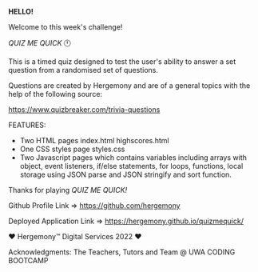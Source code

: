 **HELLO!**

Welcome to this week's challenge!

*QUIZ ME QUICK* 🕛

This is a timed quiz designed to test the user's ability to answer a set question from a randomised set of questions. 

Questions are created by Hergemony and are of a general topics with the help of the following source:

https://www.quizbreaker.com/trivia-questions


FEATURES:
- Two HTML pages
index.html
highscores.html
- One CSS styles page
styles.css
- Two Javascript pages which contains variables including arrays with object, event listeners, if/else statements, for loops, functions, local storage using JSON parse and JSON stringify and sort function.

Thanks for playing *QUIZ ME QUICK!*

Github Profile Link => https://github.com/hergemony

Deployed Application Link => https://hergemony.github.io/quizmequick/


❤ Hergemony™ Digital Services 2022 ❤

Acknowledgments: The Teachers, Tutors and Team @ UWA CODING BOOTCAMP

